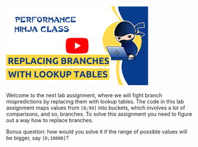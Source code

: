 [<img src="../../../img/LookupTables1.png">](https://www.youtube.com/watch?v=bhz4t5QYApE&list=PLRWO2AL1QAV6bJAU2kgB4xfodGID43Y5d)

Welcome to the next lab assignment, where we will fight branch mispredictions by replacing them with lookup tables. The code in this lab assignment maps values from `[0;99]` into buckets, which involves a lot of comparisons, and so, branches. To solve this assignment you need to figure out a way how to replace branches.

Bonus question: how would you solve it if the range of possible values will be bigger, say `[0;10000]`?
